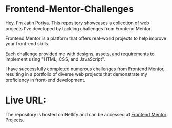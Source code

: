 # Frontend-Mentor-Challenges

Hey, I'm Jatin Poriya. This repository showcases a collection of web projects I've developed by tackling challenges from Frontend Mentor. 

Frontend Mentor is a platform that offers real-world projects to help improve your front-end skills. 

Each challenge provided me with designs, assets, and requirements to implement using "HTML, CSS, and JavaScript".

I have successfully completed numerous challenges from Frontend Mentor, resulting in a portfolio of diverse web projects that demonstrate my proficiency in front-end development.


# Live URL:
The repository is hosted on Netlify and can be accessed at [Frontend Mentor Projects](https://frontent-mentor-projects.netlify.app).
